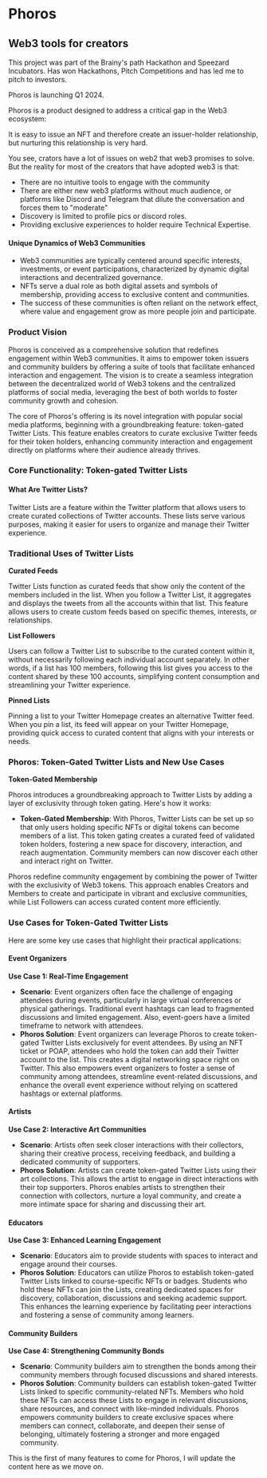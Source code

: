 # Phoros

## **Web3 tools for creators**

This project was part of the Brainy's path Hackathon and Speezard Incubators. Has won Hackathons, Pitch Competitions and has led me to pitch to investors.&#x20;

Phoros is launching Q1 2024.&#x20;

Phoros is a product designed to address a critical gap in the Web3 ecosystem:

It is easy to issue an NFT and  therefore create an issuer-holder relationship, but nurturing this relationship is very hard. &#x20;

You see, crators have a lot of issues on web2 that web3 promises to solve. But the reality for most of the creators that have adopted web3 is that:

* There are no intuitive tools to engage with the community
* There are either new web3 platforms without much audience, or platforms like Discord and Telegram that dilute the conversation and forces them to "moderate"
* Discovery is limited to profile pics or discord roles.&#x20;
* Providing exclusive experiences to holder require Technical Expertise.&#x20;



#### **Unique Dynamics of Web3 Communities**

* Web3 communities are typically centered around specific interests, investments, or event participations, characterized by dynamic digital interactions and decentralized governance.
* NFTs serve a dual role as both digital assets and symbols of membership, providing access to exclusive content and communities.
* The success of these communities is often reliant on the network effect, where value and engagement grow as more people join and participate.

### **Product Vision**

Phoros is conceived as a comprehensive solution that redefines engagement within Web3 communities. It aims to empower token issuers and community builders by offering a suite of tools that facilitate enhanced interaction and engagement. The vision is to create a seamless integration between the decentralized world of Web3 tokens and the centralized platforms of social media, leveraging the best of both worlds to foster community growth and cohesion.

The core of Phoros's offering is its novel integration with popular social media platforms, beginning with a groundbreaking feature: token-gated Twitter Lists. This feature enables creators to curate exclusive Twitter feeds for their token holders, enhancing community interaction and engagement directly on platforms where their audience already thrives.

### **Core Functionality: Token-gated Twitter Lists**

#### What Are Twitter Lists?

Twitter Lists are a feature within the Twitter platform that allows users to create curated collections of Twitter accounts. These lists serve various purposes, making it easier for users to organize and manage their Twitter experience.

### Traditional Uses of Twitter Lists

**Curated Feeds**

Twitter Lists function as curated feeds that show only the content of the members included in the list. When you follow a Twitter List, it aggregates and displays the tweets from all the accounts within that list. This feature allows users to create custom feeds based on specific themes, interests, or relationships.

**List Followers**

Users can follow a Twitter List to subscribe to the curated content within it, without necessarily following each individual account separately. In other words, if a list has 100 members, following this list gives you access to the content shared by these 100 accounts, simplifying content consumption and streamlining your Twitter experience.

**Pinned Lists**

Pinning a list to your Twitter Homepage creates an alternative Twitter feed. When you pin a list, its feed will appear on your Twitter Homepage, providing quick access to curated content that aligns with your interests or needs.

### Phoros: Token-Gated Twitter Lists and New Use Cases

**Token-Gated Membership**

Phoros introduces a groundbreaking approach to Twitter Lists by adding a layer of exclusivity through token gating. Here's how it works:

* **Token-Gated Membership**: With Phoros, Twitter Lists can be set up so that only users holding specific NFTs or digital tokens can become members of a list. This token gating creates a curated feed of validated token holders, fostering a new space for discovery, interaction, and reach augmentation. Community members can now discover each other and interact right on Twitter.

Phoros redefine community engagement by combining the power of Twitter with the exclusivity of Web3 tokens. This approach enables Creators and Members to create and participate in vibrant and exclusive communities, while List Followers can access curated content more efficiently.

### Use Cases for Token-Gated Twitter Lists

Here are some key use cases that highlight their practical applications:

#### Event Organizers

**Use Case 1: Real-Time Engagement**

* **Scenario**: Event organizers often face the challenge of engaging attendees during events, particularly in large virtual conferences or physical gatherings. Traditional event hashtags can lead to fragmented discussions and limited engagement. Also, event-goers have a limited timeframe to network with attendees.
* **Phoros Solution**: Event organizers can leverage Phoros to create token-gated Twitter Lists exclusively for event attendees. By using an NFT ticket or POAP, attendees who hold the token can add their Twitter account to the list. This creates a digital networking space right on Twitter. This also empowers event organizers to foster a sense of community among attendees, streamline event-related discussions, and enhance the overall event experience without relying on scattered hashtags or external platforms.

#### Artists

**Use Case 2: Interactive Art Communities**

* **Scenario**: Artists often seek closer interactions with their collectors, sharing their creative process, receiving feedback, and building a dedicated community of supporters.
* **Phoros Solution**: Artists can create token-gated Twitter Lists using their art collections. This allows the artist to engage in direct interactions with their top supporters. Phoros enables artists to strengthen their connection with collectors, nurture a loyal community, and create a more intimate space for sharing and discussing their art.

#### Educators

**Use Case 3: Enhanced Learning Engagement**

* **Scenario**: Educators aim to provide students with spaces to interact and engage around their courses.&#x20;
* **Phoros Solution**: Educators can utilize Phoros to establish token-gated Twitter Lists linked to course-specific NFTs or badges. Students who hold these NFTs can join the Lists, creating dedicated spaces for discovery, collaboration, discussions and seeking academic support. This enhances the learning experience by facilitating peer interactions and fostering a sense of community among learners.&#x20;

#### Community Builders

**Use Case 4: Strengthening Community Bonds**

* **Scenario**: Community builders aim to strengthen the bonds among their community members through focused discussions and shared interests.
* **Phoros Solution**: Community builders can establish token-gated Twitter Lists linked to specific community-related NFTs. Members who hold these NFTs can access these Lists to engage in relevant discussions, share resources, and connect with like-minded individuals. Phoros empowers community builders to create exclusive spaces where members can connect, collaborate, and deepen their sense of belonging, ultimately fostering a stronger and more engaged community.

This is the first of many features to come for Phoros, I will update the content here as we move on.&#x20;

